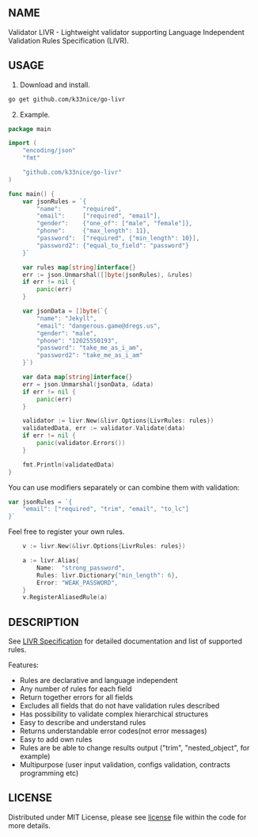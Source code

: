 ## NAME
Validator LIVR - Lightweight validator supporting Language Independent Validation Rules Specification (LIVR).

## USAGE

1. Download and install.
```sh
go get github.com/k33nice/go-livr
```

2. Example.
```go
package main

import (
	"encoding/json"
	"fmt"

	"github.com/k33nice/go-livr"
)

func main() {
	var jsonRules = `{
		"name":      "required",
		"email":     ["required", "email"],
		"gender":    {"one_of": ["male", "female"]},
		"phone":     {"max_length": 11},
		"password":  ["required", {"min_length": 10}],
		"password2": {"equal_to_field": "password"}
	}`

	var rules map[string]interface{}
	err := json.Unmarshal([]byte(jsonRules), &rules)
	if err != nil {
		panic(err)
	}

	var jsonData = []byte(`{
		"name": "Jekyll",
		"email": "dangerous.game@dregs.us",
		"gender": "male",
		"phone": "12025550193",
		"password": "take_me_as_i_am",
		"password2": "take_me_as_i_am"
	}`)

	var data map[string]interface{}
	err = json.Unmarshal(jsonData, &data)
	if err != nil {
		panic(err)
	}

	validator := livr.New(&livr.Options{LivrRules: rules})
	validatedData, err := validator.Validate(data)
	if err != nil {
		panic(validator.Errors())
	}

	fmt.Println(validatedData)
}
```

You can use modifiers separately or can combine them with validation:
```go
var jsonRules = `{
    "email": ["required", "trim", "email", "to_lc"]
}`
```

Feel free to register your own rules.
```go
	v := livr.New(&livr.Options{LivrRules: rules})

	a := livr.Alias{
		Name:  "strong_password",
		Rules: livr.Dictionary{"min_length": 6},
		Error: "WEAK_PASSWORD",
	}
	v.RegisterAliasedRule(a)
```

## DESCRIPTION
See [LIVR Specification](http://livr-spec.org) for detailed documentation and list of supported rules.

Features:

 * Rules are declarative and language independent
 * Any number of rules for each field
 * Return together errors for all fields
 * Excludes all fields that do not have validation rules described
 * Has possibility to validate complex hierarchical structures
 * Easy to describe and understand rules
 * Returns understandable error codes(not error messages)
 * Easy to add own rules
 * Rules are be able to change results output ("trim", "nested\_object", for example)
 * Multipurpose (user input validation, configs validation, contracts programming etc)

## LICENSE
Distributed under MIT License, please see [license](https://github.com/k33nice/go-livr/blob/master/LICENSE) file within the code for more details.
